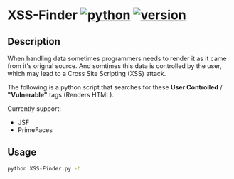 # XSS-Finder [![python](https://img.shields.io/badge/Python-2.7-green.svg?style=style=flat-square)](https://www.python.org/downloads/)  [![version](https://img.shields.io/badge/Version-Beta-blue.svg?style=style=flat-square)](https://twitter.com/nas_bench)

## Description

When handling data sometimes programmers needs to render it as it came from it's orignal source. And somtimes this data is controlled by the user, which may lead to a Cross Site Scripting (XSS) attack.

The following is a python script that searches for these **User Controlled** / **"Vulnerable"** tags (Renders HTML).

Currently support:

* JSF
* PrimeFaces

## Usage

```bash
python XSS-Finder.py -h
```

